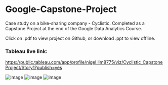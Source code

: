 # Google-Capstone-Project
Case study on a bike-sharing company - Cyclistic. Completed as a Capstone Project at the end of the Google Data Analytics Course.

Click on .pdf to view project on Github,
or download .ppt to view offline.
### Tableau live link:
 https://public.tableau.com/app/profile/nigel.lim8775/viz/Cyclistic_CapstoneProject/Story1?publish=yes


![image](https://user-images.githubusercontent.com/117455546/209895677-9cff7232-0d6a-47a9-b6e1-1a6f92086845.png)
![image](https://user-images.githubusercontent.com/117455546/209895732-af621a12-57ba-4246-8245-7014160e1767.png)
![image](https://user-images.githubusercontent.com/117455546/209895763-24ce4087-4f71-4cfa-afb5-32e06971ce52.png)
